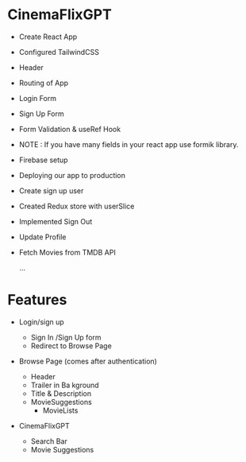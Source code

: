 # CinemaFlixGPT

- Create React App
- Configured TailwindCSS
- Header
- Routing of App
- Login Form
- Sign Up Form
- Form Validation & useRef Hook
- NOTE : If you have many fields in your react app use formik library.
- Firebase setup
- Deploying our app to production
- Create sign up user
- Created Redux store with userSlice
- Implemented Sign Out
- Update Profile
- Fetch Movies from TMDB API

  ...

# Features

- Login/sign up

  - Sign In /Sign Up form
  - Redirect to Browse Page

- Browse Page (comes after authentication)

  - Header
  - Trailer in Ba kground
  - Title & Description
  - MovieSuggestions
    - MovieLists

- CinemaFlixGPT
  - Search Bar
  - Movie Suggestions
